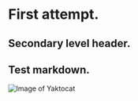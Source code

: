 # First attempt.
## Secondary level header.
## Test markdown.
![Image of Yaktocat](https://octodex.github.com/images/yaktocat.png)
